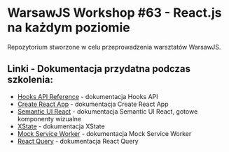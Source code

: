 # WarsawJS Workshop #63 - React.js na każdym poziomie

Repozytorium stworzone w celu przeprowadzenia warsztatów WarsawJS.

## Linki - Dokumentacja przydatna podczas szkolenia:

- [Hooks API Reference](https://reactjs.org/docs/hooks-reference.html) - dokumentacja Hooks API
- [Create React App](https://facebook.github.io/create-react-app/docs/getting-started) - dokumentacja Create React App
- [Semantic UI React](https://react.semantic-ui.com/) - dokumentacja Semantic UI React, gotowe komponenty wizualne
- [XState](https://xstate.js.org/docs/) - dokumentacja XState
- [Mock Service Worker](https://mswjs.io/docs/) - dokumentacja Mock Service Worker
- [React Query](https://react-query.tanstack.com/overview) - dokumentacja React Query
